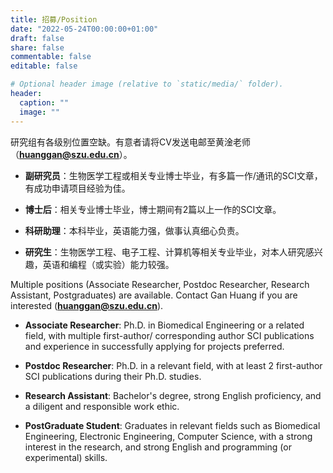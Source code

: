 ```yaml
---
title: 招募/Position
date: "2022-05-24T00:00:00+01:00"
draft: false
share: false
commentable: false
editable: false

# Optional header image (relative to `static/media/` folder).
header:
  caption: ""
  image: ""
---
```


研究组有各级别位置空缺。有意者请将CV发送电邮至黄淦老师（**huanggan@szu.edu.cn**）。

* **副研究员**：生物医学工程或相关专业博士毕业，有多篇一作/通讯的SCI文章，有成功申请项目经验为佳。

* **博士后**：相关专业博士毕业，博士期间有2篇以上一作的SCI文章。

* **科研助理**：本科毕业，英语能力强，做事认真细心负责。

* **研究生**：生物医学工程、电子工程、计算机等相关专业毕业，对本人研究感兴趣，英语和编程（或实验）能力较强。




Multiple positions (Associate Researcher, Postdoc Researcher, Research Assistant, Postgraduates) are available. Contact Gan Huang if you are interested (**huanggan@szu.edu.cn**).

* **Associate Researcher**: Ph.D. in Biomedical Engineering or a related field, with multiple first-author/ corresponding author SCI publications and experience in successfully applying for projects preferred.

* **Postdoc Researcher**: Ph.D. in a relevant field, with at least 2 first-author SCI publications during their Ph.D. studies.

* **Research Assistant**: Bachelor's degree, strong English proficiency, and a diligent and responsible work ethic.

* **PostGraduate Student**: Graduates in relevant fields such as Biomedical Engineering, Electronic Engineering, Computer Science, with a strong interest in the research, and strong English and programming (or experimental) skills.
